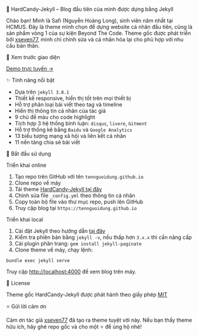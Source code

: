 🎨 HardCandy-Jekyll – Blog đầu tiên của mình được dựng bằng Jekyll

Chào bạn! Mình là Safi (Nguyễn Hoàng Long), sinh viên năm nhất tại HCMUS. Đây là theme mình chọn để dựng website cá nhân đầu tiên, cũng là sản phẩm vòng 1 của sự kiện Beyond The Code. Theme gốc được phát triển bởi [xseven77](https://github.com/xseven77), mình chỉ chỉnh sửa và cá nhân hóa lại cho phù hợp với nhu cầu bản thân.

👀 Xem trước giao diện

[Demo trực tuyến →](https://xseven.me/)

✨ Tính năng nổi bật

- Dựa trên `jekyll 3.8.1`
- Thiết kế responsive, hiển thị tốt trên mọi thiết bị
- Hỗ trợ phân loại bài viết theo tag và timeline
- Hiển thị thông tin cá nhân của tác giả
- 9 chủ đề màu cho code highlight
- Tích hợp 3 hệ thống bình luận: `disqus`, `livere`, `Gitment`
- Hỗ trợ thống kê bằng `Baidu` và `Google Analytics`
- 13 biểu tượng mạng xã hội và liên kết cá nhân
- 11 nền tảng chia sẻ bài viết

🚀 Bắt đầu sử dụng

Triển khai online

1. Tạo repo trên GitHub với tên `tennguoidung.github.io`
2. Clone repo về máy
3. Tải theme [HardCandy-Jekyll tại đây](https://github.com/xukimseven/HardCandy-Jekyll)
4. Chỉnh sửa file `_config.yml` theo thông tin cá nhân
5. Copy toàn bộ file vào thư mục repo, push lên GitHub
6. Truy cập blog tại `https://tennguoidung.github.io`

Triển khai local

1. Cài đặt Jekyll theo hướng dẫn [tại đây](https://www.jekyll.com.cn/docs/quickstart/)
2. Kiểm tra phiên bản bằng `jekyll -v`, nếu thấp hơn `3.x.x` thì cần nâng cấp
3. Cài plugin phân trang: `gem install jekyll-paginate`
4. Clone theme về máy, chạy lệnh:

`bundle exec jekyll serve`

Truy cập [http://localhost:4000](https://localhost:4000/) để xem blog trên máy.



📄 License

Theme gốc HardCandy-Jekyll được phát hành theo giấy phép [MIT](https://github.com/xukimseven/HardCandy-Jekyll/blob/master/LICENSE)

⭐ Gửi lời cảm ơn

Cảm ơn tác giả [xseven77](https://github.com/xseven77) đã tạo ra theme tuyệt vời này. Nếu bạn thấy theme hữu ích, hãy ghé repo gốc và cho một ⭐ để ủng hộ nhé!
